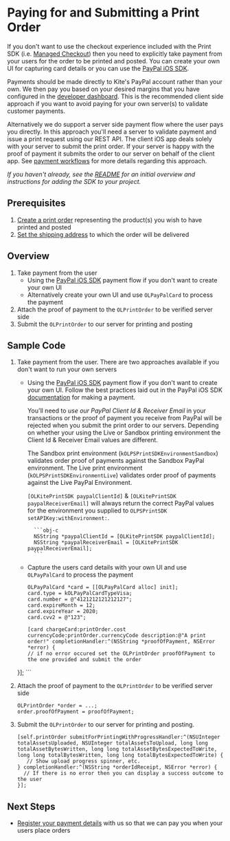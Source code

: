Paying for and Submitting a Print Order
==============

If you don't want to use the checkout experience included with the Print SDK (i.e. [Managed Checkout](../README.md#managed-checkout)) then you need to explicitly take payment from your users for the order to be printed and posted. You can create your own UI for capturing card details or you can use the [PayPal iOS SDK](https://github.com/paypal/PayPal-iOS-SDK).

Payments should be made directly to Kite's PayPal account rather than your own. We then pay you based on your desired margins that you have configured in the [developer dashboard](https://www.kite.ly). This is the recommended client side approach if you want to avoid paying for your own server(s) to validate customer payments.

Alternatively we do support a server side payment flow where the user pays you directly. In this approach you'll need a server to validate payment and issue a print request using our REST API. The client iOS app deals solely with your server to submit the print order. If your server is happy with the proof of payment it submits the order to our server on behalf of the client app. See [payment workflows](https://www.kite.ly/docs/1.1/payment_workflows) for more details regarding this approach.

_If you haven't already, see the [README](../README.md) for an initial overview and instructions for adding the SDK to your project._

Prerequisites
--------
1. [Create a print order](create_print_order.md) representing the product(s) you wish to have printed and posted
2. [Set the shipping address](shipping.md) to which the order will be delivered

Overview
--------
1. Take payment from the user
    - Using the [PayPal iOS SDK](https://github.com/paypal/PayPal-iOS-SDK) payment flow if you don't want to create your own UI
    - Alternatively create your own UI and use `OLPayPalCard` to process the payment
2. Attach the proof of payment to the `OLPrintOrder` to be verified server side
3. Submit the `OLPrintOrder` to our server for printing and posting

Sample Code
-----------

1. Take payment from the user. There are two approaches available if you don't want to run your own servers
    - Using the [PayPal iOS SDK](https://github.com/paypal/PayPal-iOS-SDK) payment flow if you don't want to create your own UI. Follow the best practices laid out in the PayPal iOS SDK [documentation](https://github.com/paypal/PayPal-iOS-SDK) for making a payment. 
    
	    You'll need to *use our PayPal Client Id & Receiver Email* in your transactions or the proof of payment you receive from PayPal will be rejected when you submit the print order to our servers. Depending on whether your using the Live or Sandbox printing environment the Client Id & Receiver Email values are different. 
	
	    The Sandbox print environment (`kOLPSPrintSDKEnvironmentSandbox`) validates order proof of payments against the Sandbox PayPal environment. The Live print environment (`kOLPSPrintSDKEnvironmentLive`) validates order proof of payments against the Live PayPal Environment.
	    
	    `[OLKitePrintSDK paypalClientId]` & `[OLKitePrintSDK paypalReceiverEmail]` will always return the correct PayPal values for the environment you supplied to `OLPSPrintSDK setAPIKey:withEnvironment:`.
	
	        ```obj-c
	        NSString *paypalClientId = [OLKitePrintSDK paypalClientId];
	        NSString *paypalReceiverEmail = [OLKitePrintSDK paypalReceiverEmail];
	        ```

    - Capture the users card details with your own UI and use `OLPayPalCard` to process the payment
    
        ```obj-c
        OLPayPalCard *card = [[OLPayPalCard alloc] init];
        card.type = kOLPayPalCardTypeVisa;
        card.number = @"4121212121212127";
        card.expireMonth = 12;
        card.expireYear = 2020;
        card.cvv2 = @"123";
        
        [card chargeCard:printOrder.cost currencyCode:printOrder.currencyCode description:@"A print order!" completionHandler:^(NSString *proofOfPayment, NSError *error) {
        // if no error occured set the OLPrintOrder proofOfPayment to the one provided and submit the order
    }];
        ```
2. Attach the proof of payment to the `OLPrintOrder` to be verified server side

    ```obj-c
    OLPrintOrder *order = ...;
    order.proofOfPayment = proofOfPayment;
    ```
3. Submit the `OLPrintOrder` to our server for printing and posting. 

     ```obj-c
    [self.printOrder submitForPrintingWithProgressHandler:^(NSUInteger totalAssetsUploaded, NSUInteger totalAssetsToUpload, long long totalAssetBytesWritten, long long totalAssetBytesExpectedToWrite, long long totalBytesWritten, long long totalBytesExpectedToWrite) {
        // Show upload progress spinner, etc.
    } completionHandler:^(NSString *orderIdReceipt, NSError *error) {
       // If there is no error then you can display a success outcome to the user
    }];
    ```

Next Steps
----------

- [Register your payment details](https://www.kite.ly/accounts/billing/) with us so that we can pay you when your users place orders